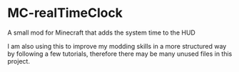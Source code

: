 # MC-realTimeClock
A small mod for Minecraft that adds the system time to the HUD

I am also using this to improve my modding skills in a more structured way by following a few tutorials, therefore there may be many unused files in this project.